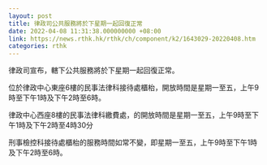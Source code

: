 ```yaml
---
layout: post
title: 律政司公共服務將於下星期一起回復正常
date: 2022-04-08 11:31:38.000000000 +08:00
link: https://news.rthk.hk/rthk/ch/component/k2/1643029-20220408.htm
categories: rthk
---
```


律政司宣布，轄下公共服務將於下星期一起回復正常。

位於律政中心東座6樓的民事法律科接待處櫃枱，開放時間是星期一至五，上午9時至下午1時及下午2時至6時。

律政中心西座8樓的民事法律科繳費處，的開放時間是星期一至五，上午9時至下午1時及下午2時至4時30分

刑事檢控科接待處櫃枱的服務時間如常不變，即星期一至五，上午9時至下午1時及下午2時至6時。
